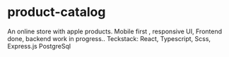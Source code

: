# product-catalog

An online store with apple products. Mobile first , responsive UI, Frontend done, backend work in progress.. Teckstack: React, Typescript, Scss, Express.js PostgreSql